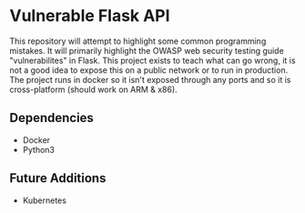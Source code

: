 # Vulnerable Flask API
This repository will attempt to highlight some common programming mistakes.
It will primarily highlight the OWASP web security testing guide "vulnerabilites" in Flask.
This project exists to teach what can go wrong, it is not a good idea to expose this on a public network or to run in production.
The project runs in docker so it isn't exposed through any ports and so it is cross-platform (should work on ARM & x86).

## Dependencies
- Docker
- Python3

## Future Additions
- Kubernetes
